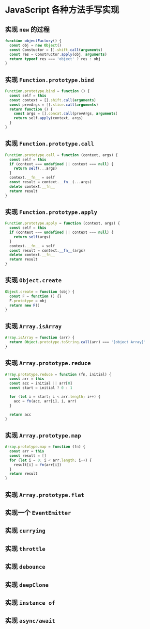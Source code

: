 # JavaScript 各种方法手写实现

## 实现 `new` 的过程

```javascript
function objectFactory() {
  const obj = new Object()
  const Constuctor = [].shift.call(arguments)
  const res = Constructor.apply(obj, arguments)
  return typeof res === 'object' ? res : obj
}
```

## 实现 `Function.prototype.bind`

```javascript
Function.prototype.bind = function () {
  const self = this
  const context = [].shift.call(arguments)
  const prevArgs = [].slice.call(arguments)
  return function () {
    const args = [].concat.call(prevArgs, arguments)
    return self.apply(context, args)
  }
}
```

## 实现 `Function.prototype.call`

```javascript
Function.prototype.call = function (context, args) {
  const self = this
  if (context === undefined || context === null) {
    return self(...args)
  }
  context.__fn__ = self
  const result = context.__fn__(...args)
  delete context.__fn__
  return result
}
```

## 实现 `Function.prototype.apply`

```javascript
Function.prototype.apply = function (context, args) {
  const self = this
  if (context === undefined || context === null) {
    return self(args)
  }
  context.__fn__ = self
  const result = context.__fn__(args)
  delete context.__fn__
  return result
}
```

## 实现 `Object.create`

```javascript
Object.create = function (obj) {
  const F = function () {}
  F.prototype = obj
  return new F()
}
```

## 实现 `Array.isArray`

```javascript
Array.isArray = function (arr) {
  return Object.prototype.toString.call(arr) === '[object Array]'
}
```

## 实现 `Array.prototype.reduce`

```javascript
Array.prototype.reduce = function (fn, initial) {
  const arr = this
  const acc = initial || arr[0]
  const start = initial ? 0 : 1

  for (let i = start; i < arr.length; i++) {
    acc = fn(acc, arr[i], i, arr)
  }

  return acc
}
```

## 实现 `Array.prototype.map`

```javascript
Array.prototype.map = function (fn) {
  const arr = this
  const result = []
  for (let i = 0; i < arr.length; i++) {
    result[i] = fn(arr[i])
  }
  return result
}
```

## 实现 `Array.prototype.flat`

## 实现一个 `EventEmitter`

## 实现 `currying`

## 实现 `throttle`

## 实现 `debounce`

## 实现 `deepClone`

## 实现 `instance of`

## 实现 `async/await`
